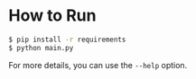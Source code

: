 How to Run
==========

```bash
$ pip install -r requirements
$ python main.py
```

For more details, you can use the `--help` option.
